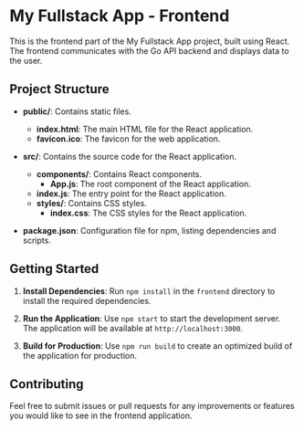 # My Fullstack App - Frontend

This is the frontend part of the My Fullstack App project, built using React. The frontend communicates with the Go API backend and displays data to the user.

## Project Structure

- **public/**: Contains static files.
  - **index.html**: The main HTML file for the React application.
  - **favicon.ico**: The favicon for the web application.

- **src/**: Contains the source code for the React application.
  - **components/**: Contains React components.
    - **App.js**: The root component of the React application.
  - **index.js**: The entry point for the React application.
  - **styles/**: Contains CSS styles.
    - **index.css**: The CSS styles for the React application.

- **package.json**: Configuration file for npm, listing dependencies and scripts.

## Getting Started

1. **Install Dependencies**: Run `npm install` in the `frontend` directory to install the required dependencies.

2. **Run the Application**: Use `npm start` to start the development server. The application will be available at `http://localhost:3000`.

3. **Build for Production**: Use `npm run build` to create an optimized build of the application for production.

## Contributing

Feel free to submit issues or pull requests for any improvements or features you would like to see in the frontend application.